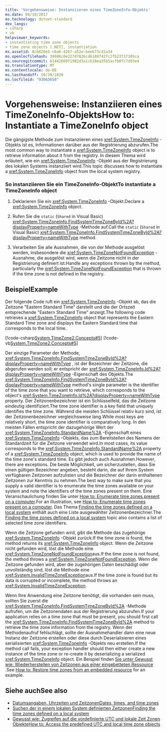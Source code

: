 ```yaml
---
title: 'Vorgehensweise: Instanziieren eines TimeZoneInfo-Objekts'
ms.date: 04/10/2017
ms.technology: dotnet-standard
dev_langs:
- csharp
- vb
helpviewer_keywords:
- instantiating time zone objects
- time zone objects [.NET], instantiation
ms.assetid: 8cb620e5-c6a6-4267-a52e-beeb73cd1a34
ms.openlocfilehash: 34606c0e227d7826cd6188f42fc2fb23f17105ca
ms.sourcegitcommit: b1442669f1982d3a1cb18ea35b5acfb0fc7d93e4
ms.translationtype: MT
ms.contentlocale: de-DE
ms.lasthandoff: 10/30/2020
ms.locfileid: "93063650"
---
```

# <a name="how-to-instantiate-a-timezoneinfo-object"></a><span data-ttu-id="e8640-102">Vorgehensweise: Instanziieren eines TimeZoneInfo-Objekts</span><span class="sxs-lookup"><span data-stu-id="e8640-102">How to: Instantiate a TimeZoneInfo object</span></span>

<span data-ttu-id="e8640-103">Die gängigste Methode zum Instanziieren eines <xref:System.TimeZoneInfo> -Objekts ist es, Informationen darüber aus der Registrierung abzurufen.</span><span class="sxs-lookup"><span data-stu-id="e8640-103">The most common way to instantiate a <xref:System.TimeZoneInfo> object is to retrieve information about it from the registry.</span></span> <span data-ttu-id="e8640-104">In diesem Thema wird erläutert, wie ein <xref:System.TimeZoneInfo> -Objekt aus der Registrierung des lokalen Systems instanziiert wird.</span><span class="sxs-lookup"><span data-stu-id="e8640-104">This topic discusses how to instantiate a <xref:System.TimeZoneInfo> object from the local system registry.</span></span>

### <a name="to-instantiate-a-timezoneinfo-object"></a><span data-ttu-id="e8640-105">So instanziieren Sie ein TimeZoneInfo-Objekt</span><span class="sxs-lookup"><span data-stu-id="e8640-105">To instantiate a TimeZoneInfo object</span></span>

1. <span data-ttu-id="e8640-106">Deklarieren Sie ein <xref:System.TimeZoneInfo> -Objekt.</span><span class="sxs-lookup"><span data-stu-id="e8640-106">Declare a <xref:System.TimeZoneInfo> object.</span></span>

2. <span data-ttu-id="e8640-107">Rufen Sie die `static` (`Shared` in Visual Basic) <xref:System.TimeZoneInfo.FindSystemTimeZoneById%2A?displayProperty=nameWithType> -Methode auf.</span><span class="sxs-lookup"><span data-stu-id="e8640-107">Call the `static` (`Shared` in Visual Basic) <xref:System.TimeZoneInfo.FindSystemTimeZoneById%2A?displayProperty=nameWithType> method.</span></span>

3. <span data-ttu-id="e8640-108">Verarbeiten Sie alle Ausnahmen, die von der Methode ausgelöst werden, insbesondere die <xref:System.TimeZoneNotFoundException> -Ausnahme, die ausgelöst wird, wenn die Zeitzone nicht in der Registrierung definiert ist.</span><span class="sxs-lookup"><span data-stu-id="e8640-108">Handle any exceptions thrown by the method, particularly the <xref:System.TimeZoneNotFoundException> that is thrown if the time zone is not defined in the registry.</span></span>

## <a name="example"></a><span data-ttu-id="e8640-109">Beispiel</span><span class="sxs-lookup"><span data-stu-id="e8640-109">Example</span></span>

<span data-ttu-id="e8640-110">Der folgende Code ruft ein <xref:System.TimeZoneInfo> -Objekt ab, das die Zeitzone "Eastern Standard Time" darstellt und die der Ortszeit entsprechende "Eastern Standard Time" anzeigt.</span><span class="sxs-lookup"><span data-stu-id="e8640-110">The following code retrieves a <xref:System.TimeZoneInfo> object that represents the Eastern Standard Time zone and displays the Eastern Standard time that corresponds to the local time.</span></span>

[!code-csharp[System.TimeZone2.Concepts#5](../../../samples/snippets/csharp/VS_Snippets_CLR_System/system.TimeZone2.Concepts/CS/TimeZone2Concepts.cs#5)]
[!code-vb[System.TimeZone2.Concepts#5](../../../samples/snippets/visualbasic/VS_Snippets_CLR_System/system.TimeZone2.Concepts/VB/TimeZone2Concepts.vb#5)]

<span data-ttu-id="e8640-111">Der einzige Parameter der Methode, <xref:System.TimeZoneInfo.FindSystemTimeZoneById%2A?displayProperty=nameWithType> , ist der Bezeichner der Zeitzone, die abgerufen werden soll; er entspricht der <xref:System.TimeZoneInfo.Id%2A?displayProperty=nameWithType> -Eigenschaft des Objekts.</span><span class="sxs-lookup"><span data-stu-id="e8640-111">The <xref:System.TimeZoneInfo.FindSystemTimeZoneById%2A?displayProperty=nameWithType> method's single parameter is the identifier of the time zone that you want to retrieve, which corresponds to the object's <xref:System.TimeZoneInfo.Id%2A?displayProperty=nameWithType> property.</span></span> <span data-ttu-id="e8640-112">Der Zeitzonenbezeichner ist ein Schlüsselfeld, das die Zeitzone eindeutig identifiziert.</span><span class="sxs-lookup"><span data-stu-id="e8640-112">The time zone identifier is a key field that uniquely identifies the time zone.</span></span> <span data-ttu-id="e8640-113">Während die meisten Schlüssel relativ kurz sind, ist der Zeitzonenbezeichner vergleichsweise lang.</span><span class="sxs-lookup"><span data-stu-id="e8640-113">While most keys are relatively short, the time zone identifier is comparatively long.</span></span> <span data-ttu-id="e8640-114">In den meisten Fällen entspricht der dazugehörige Wert der <xref:System.TimeZoneInfo.StandardName%2A> -Eigenschaft eines <xref:System.TimeZoneInfo> -Objekts, das zum Bereitstellen des Namens der Standardzeit für die Zeitzone verwendet wird.</span><span class="sxs-lookup"><span data-stu-id="e8640-114">In most cases, its value corresponds to the <xref:System.TimeZoneInfo.StandardName%2A> property of a <xref:System.TimeZoneInfo> object, which is used to provide the name of the time zone's standard time.</span></span> <span data-ttu-id="e8640-115">Es gibt jedoch auch Ausnahmen.</span><span class="sxs-lookup"><span data-stu-id="e8640-115">However, there are exceptions.</span></span> <span data-ttu-id="e8640-116">Die beste Möglichkeit, um sicherzustellen, dass Sie einen gültigen Bezeichner angeben, besteht darin, die auf Ihrem System verfügbaren Zeitzonen aufzulisten und die Bezeichner der darin enthaltenen Zeitzonen zur Kenntnis zu nehmen.</span><span class="sxs-lookup"><span data-stu-id="e8640-116">The best way to make sure that you supply a valid identifier is to enumerate the time zones available on your system and note the identifiers of the time zones present on them.</span></span> <span data-ttu-id="e8640-117">Eine Veranschaulichung finden Sie unter [How to: Enumerate time zones present on a computer](enumerate-time-zones.md).</span><span class="sxs-lookup"><span data-stu-id="e8640-117">For an illustration, see [How to: Enumerate time zones present on a computer](enumerate-time-zones.md).</span></span> <span data-ttu-id="e8640-118">Das Thema [Finding the time zones defined on a local system](finding-the-time-zones-on-local-system.md) enthält auch eine Liste ausgewählter Zeitzonenbezeichner.</span><span class="sxs-lookup"><span data-stu-id="e8640-118">The [Finding the time zones defined on a local system](finding-the-time-zones-on-local-system.md) topic also contains a list of selected time zone identifiers.</span></span>

<span data-ttu-id="e8640-119">Wenn die Zeitzone gefunden wird, gibt die Methode das zugehörige <xref:System.TimeZoneInfo> -Objekt zurück.</span><span class="sxs-lookup"><span data-stu-id="e8640-119">If the time zone is found, the method returns its <xref:System.TimeZoneInfo> object.</span></span> <span data-ttu-id="e8640-120">Wenn die Zeitzone nicht gefunden wird, löst die Methode eine <xref:System.TimeZoneNotFoundException>aus.</span><span class="sxs-lookup"><span data-stu-id="e8640-120">If the time zone is not found, the method throws a <xref:System.TimeZoneNotFoundException>.</span></span> <span data-ttu-id="e8640-121">Wenn die Zeitzone gefunden wird, aber die zugehörigen Daten beschädigt oder unvollständig sind, löst die Methode eine <xref:System.InvalidTimeZoneException>aus.</span><span class="sxs-lookup"><span data-stu-id="e8640-121">If the time zone is found but its data is corrupted or incomplete, the method throws an <xref:System.InvalidTimeZoneException>.</span></span>

<span data-ttu-id="e8640-122">Wenn Ihre Anwendung eine Zeitzone benötigt, die vorhanden sein muss, sollten Sie zuerst die <xref:System.TimeZoneInfo.FindSystemTimeZoneById%2A> -Methode aufrufen, um die Zeitzonendaten aus der Registrierung abzurufen.</span><span class="sxs-lookup"><span data-stu-id="e8640-122">If your application relies on a time zone that must be present, you should first call the <xref:System.TimeZoneInfo.FindSystemTimeZoneById%2A> method to retrieve the time zone information from the registry.</span></span> <span data-ttu-id="e8640-123">Wenn der Methodenaufruf fehlschlägt, sollte der Ausnahmehandler dann eine neue Instanz der Zeitzone erstellen oder diese durch Deserialisieren eines serialisierten <xref:System.TimeZoneInfo> -Objekts neu erstellen.</span><span class="sxs-lookup"><span data-stu-id="e8640-123">If the method call fails, your exception handler should then either create a new instance of the time zone or re-create it by deserializing a serialized <xref:System.TimeZoneInfo> object.</span></span> <span data-ttu-id="e8640-124">Ein Beispiel finden [Sie unter Gewusst wie: Wiederherstellen von Zeitzonen aus einer eingebetteten Ressource](restore-time-zones-from-an-embedded-resource.md) .</span><span class="sxs-lookup"><span data-stu-id="e8640-124">See [How to: Restore time zones from an embedded resource](restore-time-zones-from-an-embedded-resource.md) for an example.</span></span>

## <a name="see-also"></a><span data-ttu-id="e8640-125">Siehe auch</span><span class="sxs-lookup"><span data-stu-id="e8640-125">See also</span></span>

- [<span data-ttu-id="e8640-126">Datumsangaben, Uhrzeiten und Zeitzonen</span><span class="sxs-lookup"><span data-stu-id="e8640-126">Dates, times, and time zones</span></span>](index.md)
- [<span data-ttu-id="e8640-127">Suchen der in einem lokalen System definierten Zeitzonen</span><span class="sxs-lookup"><span data-stu-id="e8640-127">Finding the time zones defined on a local system</span></span>](finding-the-time-zones-on-local-system.md)
- [<span data-ttu-id="e8640-128">Gewusst wie: Zugreifen auf die vordefinierte UTC und lokale Zeit Zonen Objekte</span><span class="sxs-lookup"><span data-stu-id="e8640-128">How to: Access the predefined UTC and local time zone objects</span></span>](access-utc-and-local.md)
